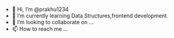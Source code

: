 - 👋 Hi, I’m @prakhu1234
- 🌱 I’m currently learning Data Structures,frontend development.
- 💞️ I’m looking to collaborate on ...
- 📫 How to reach me ...

<!---
prakhu1234/prakhu1234 is a ✨ special ✨ repository because its `README.md` (this file) appears on your GitHub profile.
You can click the Preview link to take a look at your changes.
--->
